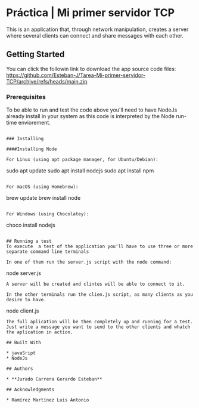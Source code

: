 # Práctica | Mi primer servidor TCP

This is an application that, through network manipulation, creates a server where several clients can connect and share messages with each other.

## Getting Started

You can click the followin link to download the app source code files: https://github.com/Esteban-J/Tarea-Mi-primer-servidor-TCP/archive/refs/heads/main.zip

### Prerequisites

To be able to run and test the code above you'll need to have NodeJs already install in your system as this code is interpreted by the Node run-time enviorement.

```

### Installing

####Installing Node

For Linux (using apt package manager, for Ubuntu/Debian):
```
sudo apt update
sudo apt install nodejs
sudo apt install npm
```

For macOS (using Homebrew):
```
brew update
brew install node
```

For Windows (using Chocolatey):
```
choco install nodejs
```

## Running a test
To execute  a test of the application you'll have to use three or more separate command line terminals

In one of them run the server.js script with the node command:
```
node server.js
```
A server will be created and clintes will be able to connect to it.

In the other terminals run the clien.js script, as many clients as you desire to have.
```
node client.js
```
The full aplication will be then completely up and running for a test. Just write a message you want to send to the other clients and whatch the aplication in action.

## Built With

* javaSript
* NodeJs

## Authors

* **Jurado Carrera Gerardo Esteban**

## Acknowledgments

* Ramírez Martínez Luis Antonio

